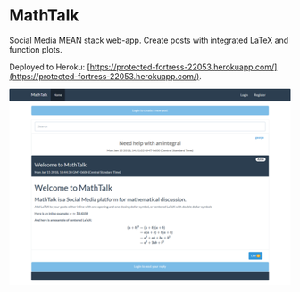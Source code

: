 # MathTalk
Social Media MEAN stack web-app. Create posts with integrated LaTeX and function plots.

Deployed to Heroku: [https://protected-fortress-22053.herokuapp.com/](https://protected-fortress-22053.herokuapp.com/).

![Alt text](/screenshots/screenshot.png?raw=true "Optional Title")
